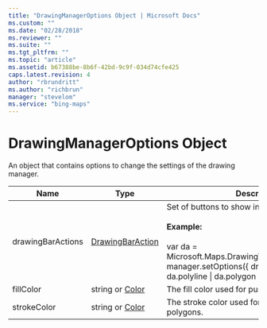 ```yaml
---
title: "DrawingManagerOptions Object | Microsoft Docs"
ms.custom: ""
ms.date: "02/28/2018"
ms.reviewer: ""
ms.suite: ""
ms.tgt_pltfrm: ""
ms.topic: "article"
ms.assetid: b67388be-8b6f-42bd-9c9f-034d74cfe425
caps.latest.revision: 4
author: "rbrundritt"
ms.author: "richbrun"
manager: "stevelom"
ms.service: "bing-maps"
---
```

# DrawingManagerOptions Object
An object that contains options to change the settings of the drawing manager.

| Name   | Type            | Description                                       |
|--------|-----------------|---------------------------------------------------|
| drawingBarActions | [DrawingBarAction](../v8-web-control/drawingbaraction-enumeration.md) | Set of buttons to show in the drawing bar.<br/><br/> **Example:**<br/><br/>var da = Microsoft.Maps.DrawingTools.DrawingBarAction;<br/>manager.setOptions({ drawingBarActions: da.polyline &#124; da.polygon &#124; da.erase  }); |
| fillColor   | string or [Color](../v8-web-control/color-class.md) | The fill color used for pushpins and polygons.    |
| strokeColor | string or [Color](../v8-web-control/color-class.md) | The stroke color used for polylines and polygons. |
